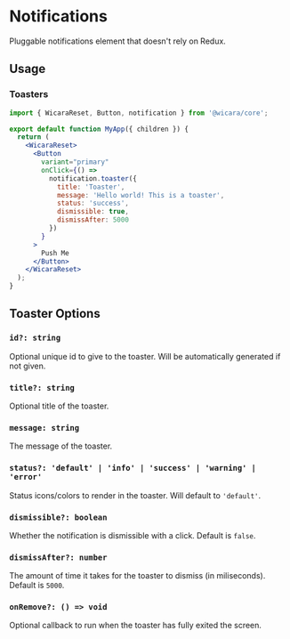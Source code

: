 # Notifications

Pluggable notifications element that doesn't rely on Redux.

## Usage

### Toasters

```jsx
import { WicaraReset, Button, notification } from '@wicara/core';

export default function MyApp({ children }) {
  return (
    <WicaraReset>
      <Button
        variant="primary"
        onClick={() =>
          notification.toaster({
            title: 'Toaster',
            message: 'Hello world! This is a toaster',
            status: 'success',
            dismissible: true,
            dismissAfter: 5000
          })
        }
      >
        Push Me
      </Button>
    </WicaraReset>
  );
}
```

## Toaster Options

### `id?: string`

Optional unique id to give to the toaster. Will be automatically generated if not given.

### `title?: string`

Optional title of the toaster.

### `message: string`

The message of the toaster.

### `status?: 'default' | 'info' | 'success' | 'warning' | 'error'`

Status icons/colors to render in the toaster. Will default to `'default'`.

### `dismissible?: boolean`

Whether the notification is dismissible with a click. Default is `false`.

### `dismissAfter?: number`

The amount of time it takes for the toaster to dismiss (in miliseconds). Default is `5000`.

### `onRemove?: () => void`

Optional callback to run when the toaster has fully exited the screen.
